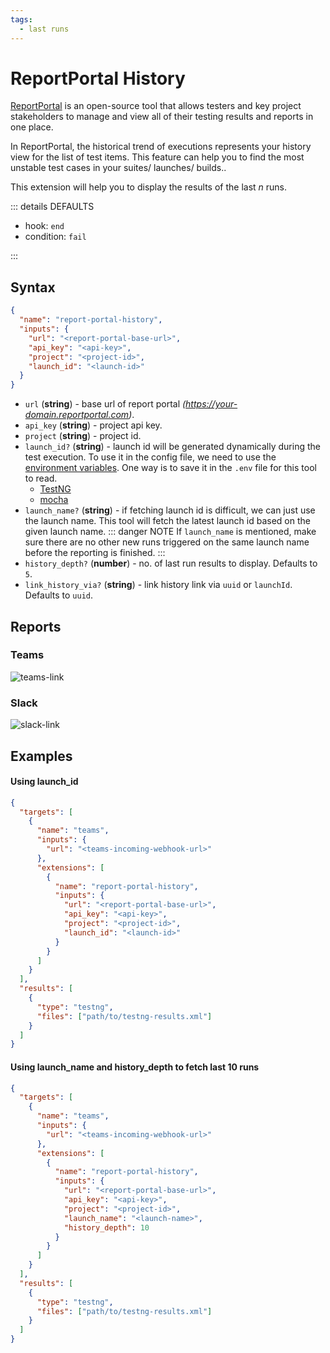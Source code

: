 ```yaml
---
tags:
  - last runs
---
```


# ReportPortal History

[ReportPortal](https://reportportal.io/) is an open-source tool that allows testers and key project stakeholders to manage and view all of their testing results and reports in one place.

In ReportPortal, the historical trend of executions represents your history view for the list of test items. This feature can help you to find the most unstable test cases in your suites/ launches/ builds..

This extension will help you to display the results of the last *n* runs.

::: details DEFAULTS

- hook: `end`
- condition: `fail`

:::

## Syntax

```json
{
  "name": "report-portal-history",
  "inputs": {
    "url": "<report-portal-base-url>",
    "api_key": "<api-key>",
    "project": "<project-id>",
    "launch_id": "<launch-id>"
  }
}
```

- `url` (**string**) - base url of report portal _(https://your-domain.reportportal.com)_.
- `api_key` (**string**) - project api key.
- `project` (**string**) - project id.
- `launch_id?` (**string**) - launch id will be generated dynamically during the test execution. To use it in the config file, we need to use the [environment variables](/guides/environment-variables). One way is to save it in the `.env` file for this tool to read.
  - [TestNG](https://github.com/reportportal/agent-java-testNG/issues/180)
  - [mocha](https://github.com/reportportal/agent-js-mocha/issues/78)
- `launch_name?` (**string**) - if fetching launch id is difficult, we can just use the launch name. This tool will fetch the latest launch id based on the given launch name.
  ::: danger NOTE
  If `launch_name` is mentioned, make sure there are no other new runs triggered on the same launch name before the reporting is finished.
  :::
- `history_depth?` (**number**) - no. of last run results to display. Defaults to `5`.
- `link_history_via?` (**string**) - link history link via `uuid` or `launchId`. Defaults to `uuid`.

## Reports

### Teams

![teams-link](../assets/images/teams/teams-report-portal-history.png)

### Slack

![slack-link](../assets/images/slack/slack-report-portal-history.png)

## Examples

#### Using launch_id

```json {9-17}
{
  "targets": [
    {
      "name": "teams",
      "inputs": {
        "url": "<teams-incoming-webhook-url>"
      },
      "extensions": [
        {
          "name": "report-portal-history",
          "inputs": {
            "url": "<report-portal-base-url>",
            "api_key": "<api-key>",
            "project": "<project-id>",
            "launch_id": "<launch-id>"
          }   
        }
      ]
    }
  ],
  "results": [
    {
      "type": "testng",
      "files": ["path/to/testng-results.xml"]
    }
  ]
}
```

#### Using launch_name and history_depth to fetch last 10 runs

```json {9-18}
{
  "targets": [
    {
      "name": "teams",
      "inputs": {
        "url": "<teams-incoming-webhook-url>"
      },
      "extensions": [
        {
          "name": "report-portal-history",
          "inputs": {
            "url": "<report-portal-base-url>",
            "api_key": "<api-key>",
            "project": "<project-id>",
            "launch_name": "<launch-name>",
            "history_depth": 10
          }   
        }
      ]
    }
  ],
  "results": [
    {
      "type": "testng",
      "files": ["path/to/testng-results.xml"]
    }
  ]
}
```